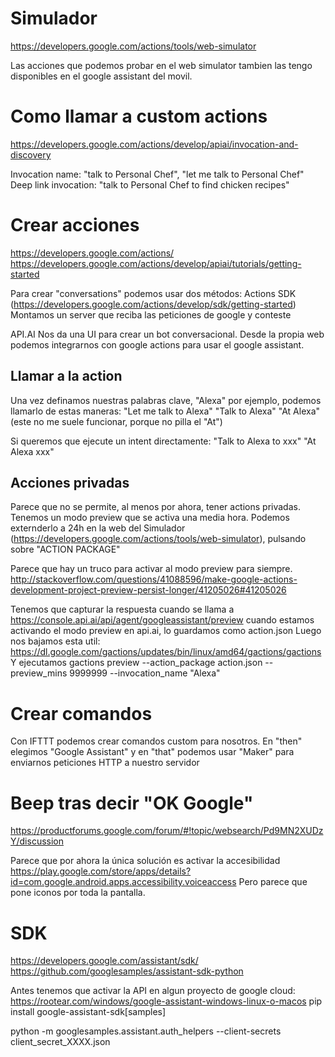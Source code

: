 # Simulador
https://developers.google.com/actions/tools/web-simulator

Las acciones que podemos probar en el web simulator tambien las tengo disponibles en el google assistant del movil.


# Como llamar a custom actions
https://developers.google.com/actions/develop/apiai/invocation-and-discovery

Invocation name: "talk to Personal Chef", "let me talk to Personal Chef"
Deep link invocation: "talk to Personal Chef to find chicken recipes"


# Crear acciones
https://developers.google.com/actions/
https://developers.google.com/actions/develop/apiai/tutorials/getting-started

Para crear "conversations" podemos usar dos métodos:
  Actions SDK (https://developers.google.com/actions/develop/sdk/getting-started)
    Montamos un server que reciba las peticiones de google y conteste

  API.AI
    Nos da una UI para crear un bot conversacional. Desde la propia web podemos integrarnos con google actions para usar el google assistant.


## Llamar a la action
Una vez definamos nuestras palabras clave, "Alexa" por ejemplo, podemos llamarlo de estas maneras:
"Let me talk to Alexa"
"Talk to Alexa"
"At Alexa" (este no me suele funcionar, porque no pilla el "At")

Si queremos que ejecute un intent directamente:
"Talk to Alexa to xxx"
"At Alexa xxx"


## Acciones privadas
Parece que no se permite, al menos por ahora, tener actions privadas.
Tenemos un modo preview que se activa una media hora. Podemos externderlo a 24h en la web del Simulador (https://developers.google.com/actions/tools/web-simulator), pulsando sobre "ACTION PACKAGE"

Parece que hay un truco para activar al modo preview para siempre.
http://stackoverflow.com/questions/41088596/make-google-actions-development-project-preview-persist-longer/41205026#41205026

Tenemos que capturar la respuesta cuando se llama a https://console.api.ai/api/agent/googleassistant/preview cuando estamos activando el modo preview en api.ai, lo guardamos como action.json
Luego nos bajamos esta util: https://dl.google.com/gactions/updates/bin/linux/amd64/gactions/gactions
Y ejecutamos
gactions preview --action_package action.json --preview_mins 9999999 --invocation_name "Alexa"


# Crear comandos
Con IFTTT podemos crear comandos custom para nosotros.
En "then" elegimos "Google Assistant" y en "that" podemos usar "Maker" para enviarnos peticiones HTTP a nuestro servidor



# Beep tras decir "OK Google"
https://productforums.google.com/forum/#!topic/websearch/Pd9MN2XUDzY/discussion

Parece que por ahora la única solución es activar la accesibilidad
https://play.google.com/store/apps/details?id=com.google.android.apps.accessibility.voiceaccess
Pero parece que pone iconos por toda la pantalla.




# SDK
https://developers.google.com/assistant/sdk/
https://github.com/googlesamples/assistant-sdk-python

Antes tenemos que activar la API en algun proyecto de google cloud: https://rootear.com/windows/google-assistant-windows-linux-o-macos
pip install google-assistant-sdk[samples]

python -m googlesamples.assistant.auth_helpers --client-secrets client_secret_XXXX.json


